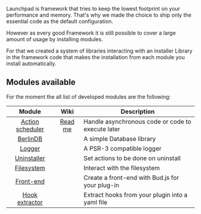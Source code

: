 Launchpad is framework that tries to keep the lowest footprint on your performance and memory. That's why we made the choice to ship only the essential code as the default configuration.

However as every good Framework it is still possible to cover a large amount of usage by installing modules.

For that we created a system of libraries interacting with an installer Library in the framework code that makes the installation from each module you install automatically.

## Modules available

For the moment the all list of developed modules are the following:

| Module  | Wiki | Description |
|:-------:|:----:|-------------|
| [Action scheduler](https://github.com/CrochetFeve0251/rocket-launcher-action-scheduler-take-off) | [Read me](listing/action-scheduler.md) | Handle asynchronous code or code to execute later|
|[BerlinDB](https://github.com/CrochetFeve0251/rocket-launcher-database) || A simple Database library |
|[Logger](https://github.com/CrochetFeve0251/rocket-launcher-logger-take-off)||A PSR-3 compatible logger|
|[Uninstaller](https://github.com/CrochetFeve0251/rocket-launcher-uninstaller-take-off)||Set actions to be done on uninstall|
|[Filesystem](https://github.com/CrochetFeve0251/rocket-launcher-filesystem-take-off)||Interact with the filesystem|
|[Front-end](https://github.com/CrochetFeve0251/rocket-launcher-front-take-off)||Create a front-end with Bud.js for your plug-in|
|[Hook extractor](https://github.com/CrochetFeve0251/rocket-launcher-hooks-extractor)||Extract hooks from your plugin into a yaml file|
